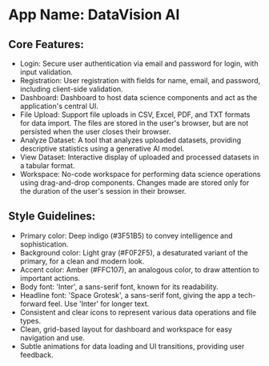 # **App Name**: DataVision AI

## Core Features:

- Login: Secure user authentication via email and password for login, with input validation.
- Registration: User registration with fields for name, email, and password, including client-side validation.
- Dashboard: Dashboard to host data science components and act as the application's central UI.
- File Upload: Support file uploads in CSV, Excel, PDF, and TXT formats for data import. The files are stored in the user's browser, but are not persisted when the user closes their browser.
- Analyze Dataset: A tool that analyzes uploaded datasets, providing descriptive statistics using a generative AI model.
- View Dataset: Interactive display of uploaded and processed datasets in a tabular format.
- Workspace: No-code workspace for performing data science operations using drag-and-drop components. Changes made are stored only for the duration of the user's session in their browser.

## Style Guidelines:

- Primary color: Deep indigo (#3F51B5) to convey intelligence and sophistication.
- Background color: Light gray (#F0F2F5), a desaturated variant of the primary, for a clean and modern look.
- Accent color: Amber (#FFC107), an analogous color, to draw attention to important actions.
- Body font: 'Inter', a sans-serif font, known for its readability.
- Headline font: 'Space Grotesk', a sans-serif font, giving the app a tech-forward feel. Use 'Inter' for longer text.
- Consistent and clear icons to represent various data operations and file types.
- Clean, grid-based layout for dashboard and workspace for easy navigation and use.
- Subtle animations for data loading and UI transitions, providing user feedback.